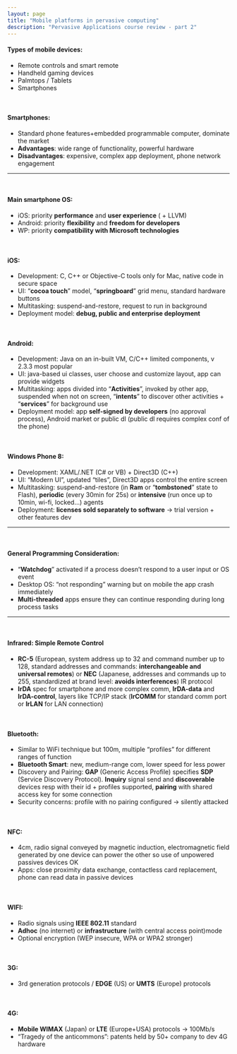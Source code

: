 ```yaml
---
layout: page
title: "Mobile platforms in pervasive computing"
description: "Pervasive Applications course review - part 2"
---
```


#### Types of mobile devices:
* Remote controls and smart remote
* Handheld gaming devices
* Palmtops / Tablets
* Smartphones

</br>

#### Smartphones:
* Standard phone features+embedded programmable computer, dominate the market
* **Advantages**: wide range of functionality, powerful hardware
* **Disadvantages**: expensive, complex app deployment, phone network engagement

***

</br>


#### Main smartphone OS:
* iOS: priority **performance** and **user experience** ( + LLVM)
* Android: priority **flexibility** and **freedom for developers**
* WP: priority **compatibility with Microsoft technologies**

</br>

#### iOS:
* Development: C, C++ or Objective-C tools only for Mac, native code in secure space
* UI: “**cocoa touch**” model, “**springboard**” grid menu, standard hardware buttons
* Multitasking: suspend-and-restore, request to run in background
* Deployment model: **debug, public and enterprise deployment**

</br>

#### Android:
* Development: Java on an in-built VM, C/C++ limited components, v 2.3.3 most popular
* UI: java-based ui classes, user choose and customize layout, app can provide widgets
* Multitasking: apps divided into “**Activities**”, invoked by other app, suspended when not on screen, “**intents**” to discover other activities + “**services**” for background use
* Deployment model: app **self-signed by developers** (no approval process), Android market or public dl (public dl requires complex conf of the phone)

</br>

#### Windows Phone 8:
* Development: XAML/.NET (C# or VB) + Direct3D (C++)
* UI: “Modern UI”, updated “tiles”, Direct3D apps control the entire screen
* Multitasking: suspend-and-restore (in **Ram** or “**tombstoned**” state to Flash), **periodic** (every 30min for 25s) or **intensive** (run once up to 10min, wi-fi, locked…) agents
* Deployment: **licenses sold separately to software** -> trial version + other features dev

***

</br>

#### General Programming Consideration:
* “**Watchdog**” activated if a process doesn’t respond to a user input or OS event
* Desktop OS: “not responding” warning but on mobile the app crash immediately
* **Multi-threaded** apps ensure they can continue responding during long process tasks

***

</br>

#### Infrared: Simple Remote Control
* **RC-5** (European, system address up to 32 and command number up to 128, standard addresses and commands: **interchangeable and universal remotes**) or **NEC** (Japanese, addresses and commands up to 255, standardized at brand level: **avoids interferences**) IR protocol
* **IrDA** spec for smartphone and more complex comm, **IrDA-data** and **IrDA-control**, layers like TCP/IP stack (**IrCOMM** for standard comm port or **IrLAN** for LAN connection)

</br>

#### Bluetooth:
* Similar to WiFi technique but 100m, multiple “profiles” for different ranges of function
* **Bluetooth Smart**: new, medium-range com, lower speed for less power
* Discovery and Pairing: **GAP** (Generic Access Profile) specifies **SDP** (Service Discovery Protocol). **Inquiry** signal send and **discoverable** devices resp with their id + profiles supported, **pairing** with shared access key for some connection
* Security concerns: profile with no pairing configured -> silently attacked

</br>

#### NFC:
* 4cm, radio signal conveyed by magnetic induction, electromagnetic field generated by one device can power the other so use of unpowered passives devices OK
* Apps: close proximity data exchange, contactless card replacement, phone can read data in passive devices

</br>

#### WIFI:
* Radio signals using **IEEE 802.11** standard
* **Adhoc** (no internet) or **infrastructure** (with central access point)mode
* Optional encryption (WEP insecure, WPA or WPA2 stronger)

</br>

#### 3G:
* 3rd generation protocols / **EDGE** (US) or **UMTS** (Europe) protocols

</br>

#### 4G:
* **Mobile WIMAX** (Japan) or **LTE** (Europe+USA) protocols -> 100Mb/s
* “Tragedy of the anticommons”: patents held by 50+ company to dev 4G hardware
